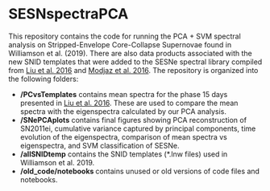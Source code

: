 # SESNspectraPCA

This repository contains the code for running the PCA + SVM spectral analysis on Stripped-Envelope Core-Collapse Supernovae found in Williamson et al. (2019). There are also data products associated with the new SNID templates that were added to the SESNe spectral library compiled from [Liu et al. 2016](http://adsabs.harvard.edu/abs/2016ApJ...827...90L) and [Modjaz et al. 2016](http://adsabs.harvard.edu/abs/2016ApJ...832..108M). The repository is organized into the following folders:
- <b>/PCvsTemplates</b> contains mean spectra for the phase 15 days presented in [Liu et al. 2016](http://adsabs.harvard.edu/abs/2016ApJ...827...90L). These are used to compare the mean spectra with the eigenspectra calculated by our PCA analysis.
- <b>/SNePCAplots</b> contains final figures showing PCA reconstruction of SN2011ei, cumulative variance captured by principal components, time evolution of the eigenspectra, comparison of mean spectra vs eigenspectra, and SVM classification of SESNe.
- <b>/allSNIDtemp</b> contains the SNID templates (\*.lnw files) used in Williamson et al. 2019.
- <b>/old_code/notebooks </b> contains unused or old versions of code files and notebooks.
